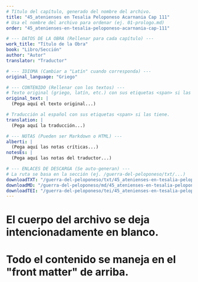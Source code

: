 ```yaml
---
# Título del capítulo, generado del nombre del archivo.
title: "45_atenienses en Tesalia Peloponeso Acarnania Cap 111"
# Usa el nombre del archivo para ordenar (ej. 01-prologo.md)
order: "45_atenienses-en-tesalia-peloponeso-acarnania-cap-111"

# --- DATOS DE LA OBRA (Rellenar para cada capítulo) ---
work_title: "Título de la Obra"
book: "Libro/Sección"
author: "Autor"
translator: "Traductor"

# --- IDIOMA (Cambiar a "Latín" cuando corresponda) ---
original_language: "Griego"

# --- CONTENIDO (Rellenar con los textos) ---
# Texto original (griego, latín, etc.) con sus etiquetas <span> si las tiene.
original_text: |
  (Pega aquí el texto original...)

# Traducción al español con sus etiquetas <span> si las tiene.
translation: |
  (Pega aquí la traducción...)

# --- NOTAS (Pueden ser Markdown o HTML) ---
alberti: |
  (Pega aquí las notas críticas...)
notesEs: |
  (Pega aquí las notas del traductor...)

# --- ENLACES DE DESCARGA (Se auto-generan) ---
# La ruta se basa en la sección (ej. /guerra-del-peloponeso/txt/...)
downloadTXT: "/guerra-del-peloponeso/txt/45_atenienses-en-tesalia-peloponeso-acarnania-cap-111.txt"
downloadMD: "/guerra-del-peloponeso/md/45_atenienses-en-tesalia-peloponeso-acarnania-cap-111.md"
downloadTEI: "/guerra-del-peloponeso/tei/45_atenienses-en-tesalia-peloponeso-acarnania-cap-111.xml"
---
```

# El cuerpo del archivo se deja intencionadamente en blanco.
# Todo el contenido se maneja en el "front matter" de arriba.